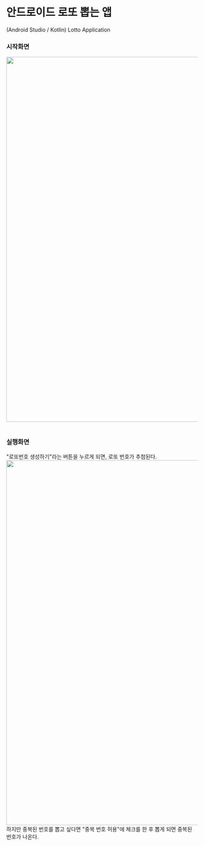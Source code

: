 # 안드로이드 로또 뽑는 앱
(Android Studio / Kotlin) Lotto Application

### 시작화면
<img src="https://user-images.githubusercontent.com/93521155/180141952-78a5d60b-edee-40b7-b0d7-8f70219d739c.png" width="540px" height="960px"></img>
<br>
<br>
### 실행화면
"로또번호 생성하기"라는 버튼을 누르게 되면, 로또 번호가 추첨된다.<br>
<img src="https://user-images.githubusercontent.com/93521155/180143041-4b4e5f76-5784-4c40-8b90-62f01b06ba8b.png" width="540px" height="960px"></img><br>
하지만 중복된 번호를 뽑고 싶다면 "중복 번호 허용"에 체크를 한 후 뽑게 되면 중복된 번호가 나온다.


